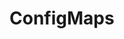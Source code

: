 <!-- .slide: data-background="../img/background/why.jpg" -->
# ConfigMaps


<!-- .slide: data-background="img/configuration.jpeg" -->
